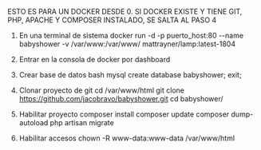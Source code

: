 ESTO ES PARA UN DOCKER DESDE 0. SI DOCKER EXISTE Y TIENE GIT, PHP, APACHE Y COMPOSER INSTALADO,
SE SALTA AL PASO 4

1. En una terminal de sistema
docker run -d -p puerto_host:80 --name babyshower -v /var/www:/var/www/ mattrayner/lamp:latest-1804

2. Entrar en la consola de docker por dashboard

3. Crear base de datos
bash
mysql
create database babyshower;
exit;

4. Clonar proyecto de git
cd /var/www/html
git clone https://github.com/jacobravo/babyshower.git
cd babyshower/

5. Habilitar proyecto
composer install
composer update
composer dump-autoload
php artisan migrate

6. Habilitar accesos
chown -R www-data:www-data /var/www/html
